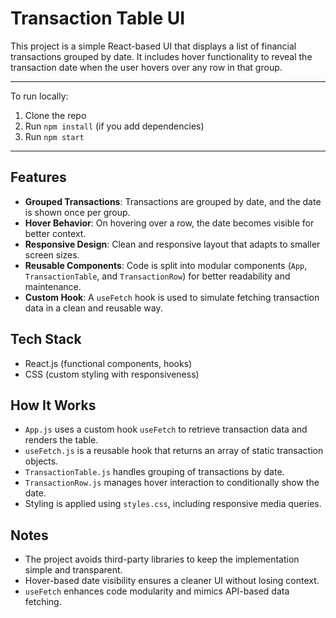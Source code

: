 # Transaction Table UI

This project is a simple React-based UI that displays a list of financial transactions grouped by date. It includes hover functionality to reveal the transaction date when the user hovers over any row in that group.

---

To run locally:

1. Clone the repo
2. Run `npm install` (if you add dependencies)
3. Run `npm start`

---

## Features

- **Grouped Transactions**: Transactions are grouped by date, and the date is shown once per group.
- **Hover Behavior**: On hovering over a row, the date becomes visible for better context.
- **Responsive Design**: Clean and responsive layout that adapts to smaller screen sizes.
- **Reusable Components**: Code is split into modular components (`App`, `TransactionTable`, and `TransactionRow`) for better readability and maintenance.
- **Custom Hook**: A `useFetch` hook is used to simulate fetching transaction data in a clean and reusable way.

## Tech Stack

- React.js (functional components, hooks)
- CSS (custom styling with responsiveness)

## How It Works

- `App.js` uses a custom hook `useFetch` to retrieve transaction data and renders the table.
- `useFetch.js` is a reusable hook that returns an array of static transaction objects.
- `TransactionTable.js` handles grouping of transactions by date.
- `TransactionRow.js` manages hover interaction to conditionally show the date.
- Styling is applied using `styles.css`, including responsive media queries.

## Notes

- The project avoids third-party libraries to keep the implementation simple and transparent.
- Hover-based date visibility ensures a cleaner UI without losing context.
- `useFetch` enhances code modularity and mimics API-based data fetching.

